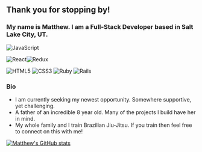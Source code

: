 ## Thank you for stopping by!

### My name is Matthew. I am a Full-Stack Developer based in Salt Lake City, UT.

<img alt="JavaScript" src="https://img.shields.io/badge/javascript-%23323330.svg?&style=for-the-badge&logo=javascript&logoColor=%23F7DF1E"/>

<img alt="React" src="https://img.shields.io/badge/react-%2320232a.svg?&style=for-the-badge&logo=react&logoColor=%2361DAFB"/><img alt="Redux" src="https://img.shields.io/badge/redux-%23593d88.svg?&style=for-the-badge&logo=redux&logoColor=white"/>

<img alt="HTML5" src="https://img.shields.io/badge/html5-%23E34F26.svg?&style=for-the-badge&logo=html5&logoColor=white"/>

<img alt="CSS3" src="https://img.shields.io/badge/css3-%231572B6.svg?&style=for-the-badge&logo=css3&logoColor=white"/>

<img alt="Ruby" src="https://img.shields.io/badge/ruby-%23CC342D.svg?&style=for-the-badge&logo=ruby&logoColor=white"/>

<img alt="Rails" src="https://img.shields.io/badge/rails-%23CC0000.svg?&style=for-the-badge&logo=ruby-on-rails&logoColor=white"/>



### Bio
<ul>
  <li>I am currently seeking my newest opportunity. Somewhere supportive, yet challenging.</li>
  <li>A father of an incredible 8 year old. Many of the projects I build have her in mind.</li>
  <li>My whole family and I train Brazilian Jiu-Jitsu. If you train then feel free to connect on this with me!</li>
 </ul>

[![Matthew's GitHub stats](https://github-readme-stats.vercel.app/api?username=matthewstclaire&hide=stars,issues)](https://github.com/matthewstclaire/github-readme-stats)
